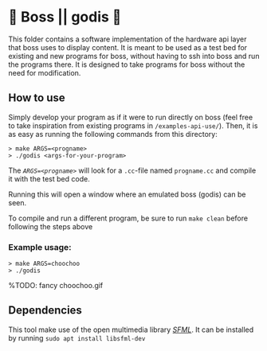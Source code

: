 # 🎃 Boss || godis 👻
This folder contains a software implementation of the hardware api layer that boss uses to display content. It is meant to be used as a test bed for existing and new programs for boss, without having to ssh into boss and run the programs there. It is designed to take programs for boss without the need for modification.

## How to use
Simply develop your program as if it were to run directly on boss (feel free to take inspiration from existing programs in `/examples-api-use/`). Then, it is as easy as running the following commands from this directory:
```
> make ARGS=<progname>
> ./godis <args-for-your-program>
```
The *`ARGS=<progname>`* will look for a `.cc`-file named `progname.cc` and compile it with the test bed code.

Running this will open a window where an emulated boss (godis) can be seen.

To compile and run a different program, be sure to run `make clean` before following the steps above

### Example usage:
```
> make ARGS=choochoo
> ./godis
```

%TODO: fancy choochoo.gif


## Dependencies
This tool make use of the open multimedia library *[SFML](https://www.sfml-dev.org/index.php)*. It can be installed by running `sudo apt install libsfml-dev`